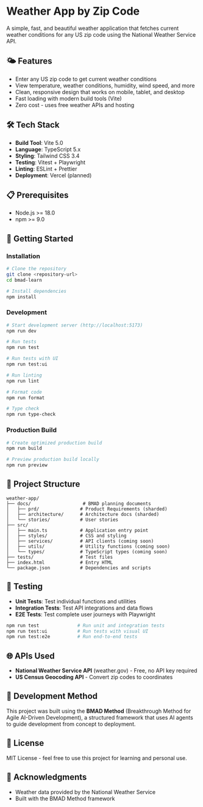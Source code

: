 # Weather App by Zip Code

A simple, fast, and beautiful weather application that fetches current weather conditions for any US zip code using the National Weather Service API.

## 🌤️ Features

- Enter any US zip code to get current weather conditions
- View temperature, weather conditions, humidity, wind speed, and more
- Clean, responsive design that works on mobile, tablet, and desktop
- Fast loading with modern build tools (Vite)
- Zero cost - uses free weather APIs and hosting

## 🛠️ Tech Stack

- **Build Tool**: Vite 5.0
- **Language**: TypeScript 5.x
- **Styling**: Tailwind CSS 3.4
- **Testing**: Vitest + Playwright
- **Linting**: ESLint + Prettier
- **Deployment**: Vercel (planned)

## 📋 Prerequisites

- Node.js >= 18.0
- npm >= 9.0

## 🚀 Getting Started

### Installation

```bash
# Clone the repository
git clone <repository-url>
cd bmad-learn

# Install dependencies
npm install
```

### Development

```bash
# Start development server (http://localhost:5173)
npm run dev

# Run tests
npm run test

# Run tests with UI
npm run test:ui

# Run linting
npm run lint

# Format code
npm run format

# Type check
npm run type-check
```

### Production Build

```bash
# Create optimized production build
npm run build

# Preview production build locally
npm run preview
```

## 📁 Project Structure

```
weather-app/
├── docs/                   # BMAD planning documents
│   ├── prd/               # Product Requirements (sharded)
│   ├── architecture/      # Architecture docs (sharded)
│   └── stories/           # User stories
├── src/
│   ├── main.ts            # Application entry point
│   ├── styles/            # CSS and styling
│   ├── services/          # API clients (coming soon)
│   ├── utils/             # Utility functions (coming soon)
│   └── types/             # TypeScript types (coming soon)
├── tests/                 # Test files
├── index.html             # Entry HTML
└── package.json           # Dependencies and scripts
```

## 🧪 Testing

- **Unit Tests**: Test individual functions and utilities
- **Integration Tests**: Test API integrations and data flows
- **E2E Tests**: Test complete user journeys with Playwright

```bash
npm run test              # Run unit and integration tests
npm run test:ui           # Run tests with visual UI
npm run test:e2e          # Run end-to-end tests
```

## 🌐 APIs Used

- **National Weather Service API** (weather.gov) - Free, no API key required
- **US Census Geocoding API** - Convert zip codes to coordinates

## 📖 Development Method

This project was built using the **BMAD Method** (Breakthrough Method for Agile AI-Driven Development), a structured framework that uses AI agents to guide development from concept to deployment.

## 📝 License

MIT License - feel free to use this project for learning and personal use.

## 🙏 Acknowledgments

- Weather data provided by the National Weather Service
- Built with the BMAD Method framework

